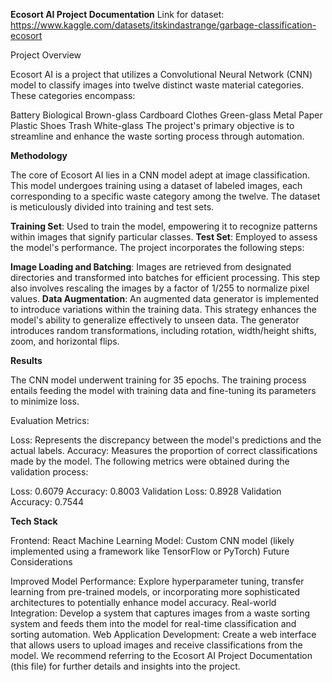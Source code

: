 **Ecosort AI Project Documentation**
Link for dataset: https://www.kaggle.com/datasets/itskindastrange/garbage-classification-ecosort

Project Overview

Ecosort AI is a project that utilizes a Convolutional Neural Network (CNN) model to classify images into twelve distinct waste material categories. These categories encompass:

Battery
Biological
Brown-glass
Cardboard
Clothes
Green-glass
Metal
Paper
Plastic
Shoes
Trash
White-glass
The project's primary objective is to streamline and enhance the waste sorting process through automation.

**Methodology**

The core of Ecosort AI lies in a CNN model adept at image classification. This model undergoes training using a dataset of labeled images, each corresponding to a specific waste category among the twelve. The dataset is meticulously divided into training and test sets.

**Training Set**: Used to train the model, empowering it to recognize patterns within images that signify particular classes.
**Test Set**: Employed to assess the model's performance.
The project incorporates the following steps:

**Image Loading and Batching**: Images are retrieved from designated directories and transformed into batches for efficient processing. This step also involves rescaling the images by a factor of 1/255 to normalize pixel values.
**Data Augmentation**: An augmented data generator is implemented to introduce variations within the training data. This strategy enhances the model's ability to generalize effectively to unseen data. The generator introduces random transformations, including rotation, width/height shifts, zoom, and horizontal flips.

**Results**

The CNN model underwent training for 35 epochs. The training process entails feeding the model with training data and fine-tuning its parameters to minimize loss.

Evaluation Metrics:

Loss: Represents the discrepancy between the model's predictions and the actual labels.
Accuracy: Measures the proportion of correct classifications made by the model.
The following metrics were obtained during the validation process:

Loss: 0.6079
Accuracy: 0.8003
Validation Loss: 0.8928
Validation Accuracy: 0.7544

**Tech Stack**

Frontend: React
Machine Learning Model: Custom CNN model (likely implemented using a framework like TensorFlow or PyTorch)
Future Considerations

Improved Model Performance: Explore hyperparameter tuning, transfer learning from pre-trained models, or incorporating more sophisticated architectures to potentially enhance model accuracy.
Real-world Integration: Develop a system that captures images from a waste sorting system and feeds them into the model for real-time classification and sorting automation.
Web Application Development: Create a web interface that allows users to upload images and receive classifications from the model.
We recommend referring to the Ecosort AI Project Documentation (this file) for further details and insights into the project.

